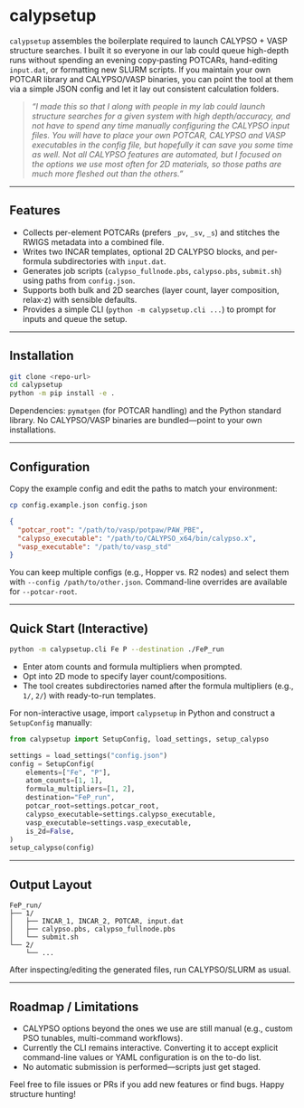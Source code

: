 # calypsetup

`calypsetup` assembles the boilerplate required to launch CALYPSO + VASP structure searches. I built it so everyone in our lab could queue high-depth runs without spending an evening copy‑pasting POTCARs, hand-editing `input.dat`, or formatting new SLURM scripts. If you maintain your own POTCAR library and CALYPSO/VASP binaries, you can point the tool at them via a simple JSON config and let it lay out consistent calculation folders.

> *“I made this so that I along with people in my lab could launch structure searches for a given system with high depth/accuracy, and not have to spend any time manually configuring the CALYPSO input files. You will have to place your own POTCAR, CALYPSO and VASP executables in the config file, but hopefully it can save you some time as well. Not all CALYPSO features are automated, but I focused on the options we use most often for 2D materials, so those paths are much more fleshed out than the others.”*

---

## Features

- Collects per-element POTCARs (prefers `_pv`, `_sv`, `_s`) and stitches the RWIGS metadata into a combined file.
- Writes two INCAR templates, optional 2D CALYPSO blocks, and per-formula subdirectories with `input.dat`.
- Generates job scripts (`calypso_fullnode.pbs`, `calypso.pbs`, `submit.sh`) using paths from `config.json`.
- Supports both bulk and 2D searches (layer count, layer composition, relax‑z) with sensible defaults.
- Provides a simple CLI (`python -m calypsetup.cli ...`) to prompt for inputs and queue the setup.

---

## Installation

```bash
git clone <repo-url>
cd calypsetup
python -m pip install -e .
```

Dependencies: `pymatgen` (for POTCAR handling) and the Python standard library. No CALYPSO/VASP binaries are bundled—point to your own installations.

---

## Configuration

Copy the example config and edit the paths to match your environment:

```bash
cp config.example.json config.json
```

```json
{
  "potcar_root": "/path/to/vasp/potpaw/PAW_PBE",
  "calypso_executable": "/path/to/CALYPSO_x64/bin/calypso.x",
  "vasp_executable": "/path/to/vasp_std"
}
```

You can keep multiple configs (e.g., Hopper vs. R2 nodes) and select them with `--config /path/to/other.json`. Command-line overrides are available for `--potcar-root`.

---

## Quick Start (Interactive)

```bash
python -m calypsetup.cli Fe P --destination ./FeP_run
```

- Enter atom counts and formula multipliers when prompted.
- Opt into 2D mode to specify layer count/compositions.
- The tool creates subdirectories named after the formula multipliers (e.g., `1/`, `2/`) with ready-to-run templates.

For non-interactive usage, import `calypsetup` in Python and construct a `SetupConfig` manually:

```python
from calypsetup import SetupConfig, load_settings, setup_calypso

settings = load_settings("config.json")
config = SetupConfig(
    elements=["Fe", "P"],
    atom_counts=[1, 1],
    formula_multipliers=[1, 2],
    destination="FeP_run",
    potcar_root=settings.potcar_root,
    calypso_executable=settings.calypso_executable,
    vasp_executable=settings.vasp_executable,
    is_2d=False,
)
setup_calypso(config)
```

---

## Output Layout

```
FeP_run/
├── 1/
│   ├── INCAR_1, INCAR_2, POTCAR, input.dat
│   ├── calypso.pbs, calypso_fullnode.pbs
│   └── submit.sh
└── 2/
    └── ...
```

After inspecting/editing the generated files, run CALYPSO/SLURM as usual.

---

## Roadmap / Limitations

- CALYPSO options beyond the ones we use are still manual (e.g., custom PSO tunables, multi-command workflows).
- Currently the CLI remains interactive. Converting it to accept explicit command-line values or YAML configuration is on the to-do list.
- No automatic submission is performed—scripts just get staged.

Feel free to file issues or PRs if you add new features or find bugs. Happy structure hunting!

